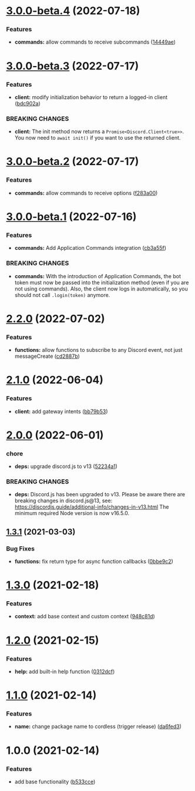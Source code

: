 # [3.0.0-beta.4](https://github.com/TomerRon/cordless/compare/v3.0.0-beta.3...v3.0.0-beta.4) (2022-07-18)


### Features

* **commands:** allow commands to receive subcommands ([14449ae](https://github.com/TomerRon/cordless/commit/14449aee71eda44a922c0b26ee00b5632bfa87de))

# [3.0.0-beta.3](https://github.com/TomerRon/cordless/compare/v3.0.0-beta.2...v3.0.0-beta.3) (2022-07-17)


### Features

* **client:** modify initialization behavior to return a logged-in client ([bdc902a](https://github.com/TomerRon/cordless/commit/bdc902a3c222dd7c98ae2f811976270f387f4980))


### BREAKING CHANGES

* **client:** The init method now returns a `Promise<Discord.Client<true>>`. You now need to `await init()` if you want to use the returned client.

# [3.0.0-beta.2](https://github.com/TomerRon/cordless/compare/v3.0.0-beta.1...v3.0.0-beta.2) (2022-07-17)


### Features

* **commands:** allow commands to receive options ([f283a00](https://github.com/TomerRon/cordless/commit/f283a00e989a1673d4731893373fcae9e3b7e70c))

# [3.0.0-beta.1](https://github.com/TomerRon/cordless/compare/v2.2.0...v3.0.0-beta.1) (2022-07-16)


### Features

* **commands:** Add Application Commands integration ([cb3a55f](https://github.com/TomerRon/cordless/commit/cb3a55fdc27bf4068172eb01190c6ed4884d72b2))


### BREAKING CHANGES

* **commands:** With the introduction of Application Commands, the bot token must now be passed into the initialization method (even if you are not using commands).
Also, the client now logs in automatically, so you should not call `.login(token)` anymore.

# [2.2.0](https://github.com/TomerRon/cordless/compare/v2.1.0...v2.2.0) (2022-07-02)


### Features

* **functions:** allow functions to subscribe to any Discord event, not just messageCreate ([cd2887b](https://github.com/TomerRon/cordless/commit/cd2887b1cd192af137e3d6edb25baa3e7a186586))

# [2.1.0](https://github.com/TomerRon/cordless/compare/v2.0.0...v2.1.0) (2022-06-04)


### Features

* **client:** add gateway intents ([bb79b53](https://github.com/TomerRon/cordless/commit/bb79b53f15bdb5339b1e6f279036adf425b6b1f0))

# [2.0.0](https://github.com/TomerRon/cordless/compare/v1.3.1...v2.0.0) (2022-06-01)


### chore

* **deps:** upgrade discord.js to v13 ([52234a1](https://github.com/TomerRon/cordless/commit/52234a19b3551208ef4d74f53968467f618b5f97))


### BREAKING CHANGES

* **deps:** Discord.js has been upgraded to v13.
Please be aware there are breaking changes in discord.js@13, see: https://discordjs.guide/additional-info/changes-in-v13.html
The minimum required Node version is now v16.5.0.

## [1.3.1](https://github.com/TomerRon/cordless/compare/v1.3.0...v1.3.1) (2021-03-03)


### Bug Fixes

* **functions:** fix return type for async function callbacks ([0bbe9c2](https://github.com/TomerRon/cordless/commit/0bbe9c2a93430696ffba9929c8a37337e399e319))

# [1.3.0](https://github.com/TomerRon/cordless/compare/v1.2.0...v1.3.0) (2021-02-18)


### Features

* **context:** add base context and custom context ([948c81d](https://github.com/TomerRon/cordless/commit/948c81dad39ebe3847462ac438116d130153c13a))

# [1.2.0](https://github.com/TomerRon/cordless/compare/v1.1.0...v1.2.0) (2021-02-15)


### Features

* **help:** add built-in help function ([0312dcf](https://github.com/TomerRon/cordless/commit/0312dcf7e4110e5f13346726beaca45f9030a11b))

# [1.1.0](https://github.com/TomerRon/cordless/compare/v1.0.0...v1.1.0) (2021-02-14)


### Features

* **name:** change package name to cordless (trigger release) ([da6fed3](https://github.com/TomerRon/cordless/commit/da6fed3e27a264a353076f83481c5e80b184e6ec))

# 1.0.0 (2021-02-14)


### Features

* add base functionality ([b533cce](https://github.com/TomerRon/cordless/commit/b533cce2933d7687b03ed635e0717b4a4722512c))
